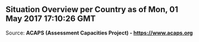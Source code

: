 ## Situation Overview per Country as of Mon, 01 May 2017 17:10:26 GMT

Source: **ACAPS (Assessment Capacities Project) - https://www.acaps.org**